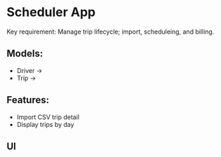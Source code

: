 # Scheduler App

Key requirement: Manage trip lifecycle; import, scheduleing, and billing.

## Models:

- Driver ->
- Trip ->

## Features:

- Import CSV trip detail
- Display trips by day

## UI
